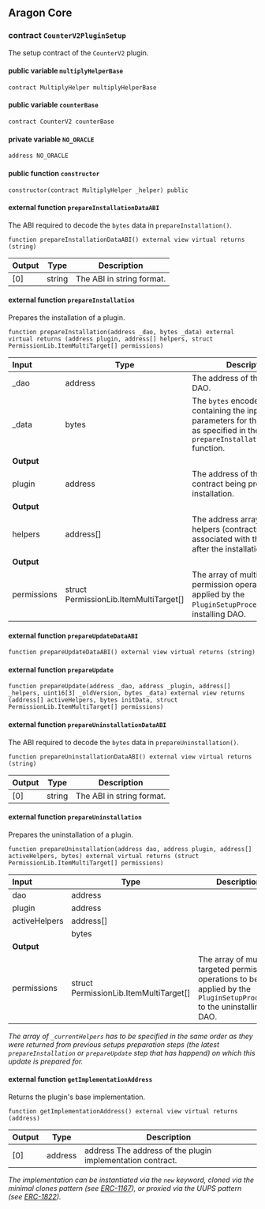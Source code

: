## Aragon Core

###  contract `CounterV2PluginSetup`

The setup contract of the `CounterV2` plugin.

#### public variable `multiplyHelperBase`

```solidity
contract MultiplyHelper multiplyHelperBase 
```

#### public variable `counterBase`

```solidity
contract CounterV2 counterBase 
```

#### private variable `NO_ORACLE`

```solidity
address NO_ORACLE 
```

#### public function `constructor`

```solidity
constructor(contract MultiplyHelper _helper) public 
```

#### external function `prepareInstallationDataABI`

The ABI required to decode the `bytes` data in `prepareInstallation()`.

```solidity
function prepareInstallationDataABI() external view virtual returns (string) 
```

| Output | Type | Description |
| ------ | ---- | ----------- |
| [0] | string | The ABI in string format. |

#### external function `prepareInstallation`

Prepares the installation of a plugin.

```solidity
function prepareInstallation(address _dao, bytes _data) external virtual returns (address plugin, address[] helpers, struct PermissionLib.ItemMultiTarget[] permissions) 
```

| Input | Type | Description |
|:----- | ---- | ----------- |
| _dao | address | The address of the installing DAO. |
| _data | bytes | The `bytes` encoded data containing the input parameters for the installation as specified in the `prepareInstallationDataABI()` function. |
| **Output** | |
| plugin | address | The address of the `Plugin` contract being prepared for installation. |
| **Output** | |
| helpers | address[] | The address array of all helpers (contracts or EOAs) associated with the plugin after the installation. |
| **Output** | |
| permissions | struct PermissionLib.ItemMultiTarget[] | The array of multi-targeted permission operations to be applied by the `PluginSetupProcessor` to the installing DAO. |

#### external function `prepareUpdateDataABI`

```solidity
function prepareUpdateDataABI() external view virtual returns (string) 
```

#### external function `prepareUpdate`

```solidity
function prepareUpdate(address _dao, address _plugin, address[] _helpers, uint16[3] _oldVersion, bytes _data) external view returns (address[] activeHelpers, bytes initData, struct PermissionLib.ItemMultiTarget[] permissions) 
```

#### external function `prepareUninstallationDataABI`

The ABI required to decode the `bytes` data in `prepareUninstallation()`.

```solidity
function prepareUninstallationDataABI() external view virtual returns (string) 
```

| Output | Type | Description |
| ------ | ---- | ----------- |
| [0] | string | The ABI in string format. |

#### external function `prepareUninstallation`

Prepares the uninstallation of a plugin.

```solidity
function prepareUninstallation(address dao, address plugin, address[] activeHelpers, bytes) external virtual returns (struct PermissionLib.ItemMultiTarget[] permissions) 
```

| Input | Type | Description |
|:----- | ---- | ----------- |
| dao | address |  |
| plugin | address |  |
| activeHelpers | address[] |  |
|  | bytes |  |
| **Output** | |
| permissions | struct PermissionLib.ItemMultiTarget[] | The array of multi-targeted permission operations to be applied by the `PluginSetupProcessor` to the uninstalling DAO. |

*The array of `_currentHelpers` has to be specified in the same order as they were returned from previous setups preparation steps (the latest `prepareInstallation` or `prepareUpdate` step that has happend) on which this update is prepared for.*

#### external function `getImplementationAddress`

Returns the plugin's base implementation.

```solidity
function getImplementationAddress() external view virtual returns (address) 
```

| Output | Type | Description |
| ------ | ---- | ----------- |
| [0] | address | address The address of the plugin implementation contract. |

*The implementation can be instantiated via the `new` keyword, cloned via the minimal clones pattern (see [ERC-1167](https://eips.ethereum.org/EIPS/eip-1167)), or proxied via the UUPS pattern (see [ERC-1822](https://eips.ethereum.org/EIPS/eip-1822)).*

